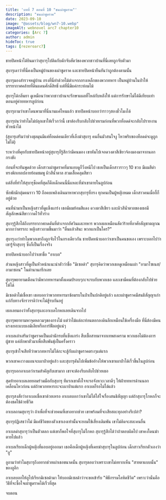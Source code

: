 ```yaml
---
title: 'บทที่ 7 ตอนที่ 10 "ชนเผ่าชูดราค"'
description: "ชนเผ่าชูดราค"
date: 2023-09-10
image: "@assets/blog/wn7-10.webp"
imageAlt: webnovel arc7 chapter10
categories: [Arc 7]
author: admin
hideToc: true
tags: [rezeroarc7]
---
```


ชายปิดหน้าได้ยินมาว่าสุบารุไปติดกับดักจับสัตว์ของพวกชาวบ้านที่นี่เลยถูกจับตัวมา

สุบารุเดาว่าที่นี่คงเป็นหมู่บ้านของเผ่าชูดราค และชายปิดหน้ายืนยันว่าถูกต้องตามนั้น

สุบารุมองสำรวจหมู่บ้าน กรงที่นี่ทำด้วยไม้ต่างจากกรงเหล็กของพวกทหาร เป็นหมู่บ้านในป่าให้บรรยากาศคล้ายที่ดินแดนศักดิ์สิทธิ์ แต่ที่นี่มีแค่กระท่อมไม้

สุบารุได้กลิ่นยา ดูเหมือนว่าพวกชาวบ้านจะรักษาแผลที่ไหล่กับหลังให้ แต่การรักษาไม่ได้ดีเทียบเท่าตอนอยู่ค่ายทหารลูปก่อน

สุบารุถามว่าเขาโดนพามาที่นี่นานแค่ไหนแล้ว ชายปิดหน้าบอกว่าราวๆสองชั่วโมงได้

สุบารุบ่นว่าทำไมไม่ปลุกเขาให้เร็วกว่านี้ เขาต้องรีบกลับไปช่วยเรมก่อนที่พวกท็อดด์จะกลับไปรายงานหัวหน้าได้

(สุบารุเสริมว่าช่วงชุลมุนมีแค่ท็อดด์คนเดียวที่เล็งฆ่าสุบารุ คนอื่นมัวสนใจงู ไหวพริบของท็อดด์จะดูถูกไม่ได้)

ระหว่างที่คุยกับชายปิดหน้าอยู่สุบารุก็รู้สึกว่ามีคนมอง เขาหันไปเจอดวงตาสีเขียวจ้องมองมาจากนอกกรงขัง

ก่อนที่จะทันพูดด้วย เด็กสาวเผ่าชูดราคที่มาแอบดูก็วิ่งหนีไป เธอเป็นเด็กสาวราวๆ 10 ขวบ มีผมสีดำทรงพิกเทลปลายย้อมชมพู ผิวสีน้ำตาล สวมเสื้อคลุมสีขาว

แต่สิ่งที่ทำให้สุบารุช็อคที่สุดก็คือเด็กคนนี้นี่แหละที่ฆ่าเขาตายในลูปก่อน

ซักพักมีกลุ่มคนราว 10 ถือคบเพลิงเดินมาหาพวกสุบารุที่กรง ทุกคนเป็นผู้หญิงหมด เด็กสาวคนเมื่อกี้ก็อยู่ด้วย

คนที่นำมาเป็นหญิงสาวที่ดูแข็งแกร่ง เธอมีผมย้อมสีแดง ดวงตาสีเขียว และผิวสีน้ำตาลของเธอมีสัญลักษณ์สีขาววาดไว้ทั่วร่าง

สุบารุรู้สึกได้ถึงบรรยากาศกดดันที่ต่างจากอัศวินและทหาร พวกเธอเหมือนสัตว์ร้ายที่อาศัยสัญชาตญาณมากกว่าตรรกะ หญิงสาวถามขึ้นมาว่า "ตื่นแล้วสินะ พวกแกเป็นใคร?"

สุบารุงงว่าทำไมพวกเขาถึงถูกจับไว้ในกรงเดียวกัน ชายปิดหน้าบอกว่าเขาเป็นคนขอเอง เพราะบอกไปว่าเขารู้จักสุบารุ ซึ่งก็เป็นเรื่องจริง

ชายปิดหน้าบอกไปว่าเขาชื่อ "อาเบล"

ส่วนหญิงสาวที่ดูเป็นหัวหน้าแนะนำตัวว่าชื่อ "มิเซลด้า" สุบารุคิดว่าพวกเธอดูเหมือนเผ่า "อามาโซเนส/อามาซอน" ในตำนานกรีกเลย

สุบารุพยายามเตือนว่ามีพวกทหารมาตั้งแคมป์รอบๆกะจะรบกับพวกเธอ และเขามีคนที่ต้องกลับไปช่วยให้ได้

มิเซลด้าไม่เชื่อเขา เธอบอกว่าพวกทหารมาซ้อมรบในป่าเป็นปกติอยู่แล้ว และเผ่าชูดราคมีสนธิสัญญาเก่าแก่กับทางจักรวรรดิว่าจะไม่สู้รบกันอยู่

เธอเลยมองว่าทั้งสุบารุและอาเบลโกหกเลยเดินจากไป

สุบารุพยายามหาจุดหลวมๆของกรงไม้ แต่ว่าไม้แต่ละท่อนตอกลงดินลึกเหมือนใช้เครื่องมือ ที่นี่ต้องมีคนแรงเยอะแบบเอมิเลียหรือการ์ฟีลอยู่แน่ๆ

อาเบลเล่าเสริมว่าชูดราคเป็นเผ่านักรบที่แข็งแกร่ง สืบเชื้อสายมาจากเทพสงคราม พวกเธอไม่ต้องการผู้ชาย แค่ลักพาตัวมาเพื่อสืบพันธ์ุเป็นครั้งคราว

สุบารุเข้าใจเสียทีว่าพวกทหารไม่ได้กะจะสู้กับเผ่าชูดราคตรงๆแต่แรก

พวกเขาคงวางแผนจะเผาป่าอยู่แล้ว และสุบารุดันไปเพิ่มข้ออ้างให้พวกเขาเผาป่าได้เร็วขึ้นในลูปก่อน

สุบารุบอกอาเบลว่าเรมสำคัญกับเขามาก เขาจะต้องรีบกลับไปช่วยเธอ

สุดท้ายอาเบลเลยยอมร่วมมือกับสุบารุ ทีแรกเขาตั้งใจจะรอจังหวะเวลาดีๆ ให้ฝ่ายทหารด้านนอกเคลื่อนไหวก่อน แต่ถ้าพวกทหารกะจะเผาป่าแต่แรก อาเบลก็รอไม่ได้แล้ว

สุบารุสงสัยว่าอาเบลเชื่อเขาด้วยเหรอ อาเบลบอกว่าเขาไม่ได้ใส่ใจเรื่องสนธิสัญญา แต่ถ้าสุบารุโกหกก็จะต้องชดใช้ด้วยชีวิต

อาเบลถามสุบารุว่า ถ้าเพื่อที่จะช่วยคนที่เขาอยากช่วย เขาพร้อมที่จะเสียสละทุกอย่างรึเปล่า?

สุบารุปฏิเสธว่าไม่ มีแค่ชีวิตของตัวเขาเองเท่านั้นจะยอมใช้เสี่ยงเดิมพัน เขาไม่คิดจะสละคนอื่น

อาเบลด่าสุบารุว่าเป็นตัวตลก แต่เขาก็พอใจที่สุบารุไม่โกหก สุบารุรู้สึกได้ว่าถ้าตอบผิดไป เขาคงโดนฆ่าตายไปแล้ว

อาเบลเรียกเด็กผู้หญิงที่แอบอยู่ออกมา เธอคือเด็กผู้หญิงที่เคยฆ่าสุบารุในลูปก่อน เด็กสาวเรียกตัวเองว่า "อู"

อูถามว่าทำไมสุบารุถึงอยากช่วยเผ่าเธอขนาดนั้น สุบารุตอบว่าเพราะเขาไม่อยากเห็น "สายตาแบบนั้น" ของอูอีก

อาเบลบอกให้อูไปเรียกมิเซลด้ามา ให้บอกมิเซลด้าว่าจะขอเข้ารับ "พิธีกรรมโลหิตชีวิต" เพราะว่านั่นคือวิธีที่จะซื้อใจเผ่าชูดราคได้เร็วที่สุด

จบตอน